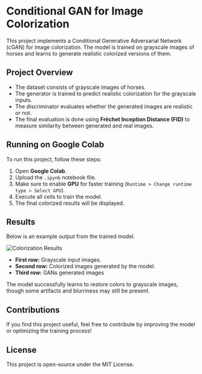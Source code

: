# Conditional GAN for Image Colorization

This project implements a Conditional Generative Adversarial Network (cGAN) for image colorization. The model is trained on grayscale images of horses and learns to generate realistic colorized versions of them.

## Project Overview

- The dataset consists of grayscale images of horses.
- The generator is trained to predict realistic colorization for the grayscale inputs.
- The discriminator evaluates whether the generated images are realistic or not.
- The final evaluation is done using **Fréchet Inception Distance (FID)** to measure similarity between generated and real images.

## Running on Google Colab

To run this project, follow these steps:

1. Open **Google Colab**.
2. Upload the `.ipynb` notebook file.
3. Make sure to enable **GPU** for faster training (`Runtime > Change runtime type > Select GPU`).
4. Execute all cells to train the model.
5. The final colorized results will be displayed.

## Results

Below is an example output from the trained model.

![Colorization Results](https://github.com/user-attachments/assets/afc619c1-2c39-47de-b662-9cf688c16c37)


- **First row:** Grayscale input images.
- **Second row:** Colorized images generated by the model.
- **Third row:** GANs generated images

The model successfully learns to restore colors to grayscale images, though some artifacts and blurriness may still be present.

## Contributions

If you find this project useful, feel free to contribute by improving the model or optimizing the training process!

## License

This project is open-source under the MIT License.
